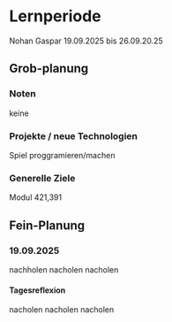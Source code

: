 # Lernperiode
Nohan Gaspar
19.09.2025 bis 26.09.20.25
## Grob-planung
### Noten
keine
### Projekte / neue Technologien
Spiel proggramieren/machen
### Generelle Ziele
Modul 421,391
## Fein-Planung
### 19.09.2025
nachholen
nacholen
nacholen
#### Tagesreflexion
nacholen
nacholen
nacholen
